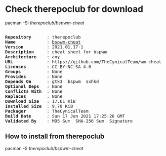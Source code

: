 # Check therepoclub for download

        
pacman -Si *therepoclub/bspwm-cheat*

<div class="highlight"><pre class="highlight"><text>
<b>Repository</b>      : therepoclub
<b>Name</b>            : <a href='../../x86_64/bspwm-cheat-2021.01.17-1-any.pkg.tar.zst'>bspwm-cheat</a>
<b>Version</b>         : 2021.01.17-1
<b>Description</b>     : cheat sheet for bspwm
<b>Architecture</b>    : any
<b>URL</b>             : https://github.com/TheCynicalTeam/wm-cheat
<b>Licenses</b>        : CC BY-NC-SA 4.0
<b>Groups</b>          : None
<b>Provides</b>        : None
<b>Depends On</b>      : gtk3  bspwm  sxhkd
<b>Optional Deps</b>   : None
<b>Conflicts With</b>  : None
<b>Replaces</b>        : None
<b>Download Size</b>   : 17.61 KiB
<b>Installed Size</b>  : 9.70 KiB
<b>Packager</b>        : TheCynicalTeam <wayne6324@gmail.com>
<b>Build Date</b>      : Sun 17 Jan 2021 17:25:28 GMT
<b>Validated By</b>    : MD5 Sum  SHA-256 Sum  Signature
</text></pre></div>

## How to install from therepoclub

        
pacman -S *therepoclub/bspwm-cheat*
